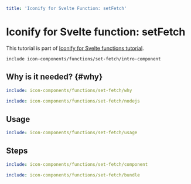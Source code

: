 ```yaml
title: 'Iconify for Svelte Function: setFetch'
```

# Iconify for Svelte function: setFetch

This tutorial is part of [Iconify for Svelte functions tutorial](./index.md#functions).

`include icon-components/functions/set-fetch/intro-component`

## Why is it needed? {#why}

```yaml
include: icon-components/functions/set-fetch/why
```

```yaml
include: icon-components/functions/set-fetch/nodejs
```

## Usage

```yaml
include: icon-components/functions/set-fetch/usage
```

## Steps

```yaml
include: icon-components/functions/set-fetch/component
```

```yaml
include: icon-components/functions/set-fetch/bundle
```
